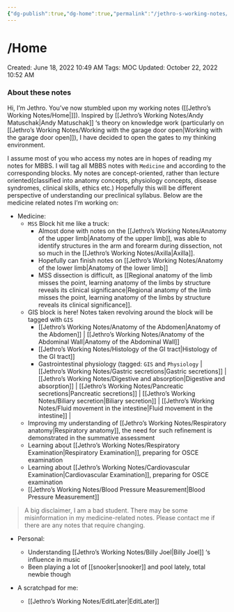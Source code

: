```yaml
---
{"dg-publish":true,"dg-home":true,"permalink":"/jethro-s-working-notes/home/","tags":"gardenEntry","dgPassFrontmatter":true}
---
```



# /Home

Created: June 18, 2022 10:49 AM
Tags: MOC
Updated: October 22, 2022 10:52 AM

### About these notes

Hi, I’m Jethro. You’ve now stumbled upon my working notes ([[Jethro’s Working Notes/Home\|]]). Inspired by [[Jethro’s Working Notes/Andy Matuschak\|Andy Matuschak]] ‘s theory on knowledge work (particularly on [[Jethro’s Working Notes/Working with the garage door open\|Working with the garage door open]]), I have decided to open the gates to my thinking environment.

I assume most of you who access my notes are in hopes of reading my notes for MBBS. I will tag all MBBS notes with `Medicine` and according to the corresponding blocks. My notes are concept-oriented, rather than lecture oriented(classified into anatomy concepts, physiology concepts, disease syndromes, clinical skills, ethics etc.) Hopefully this will be different perspective of understanding our preclinical syllabus. Below are the medicine related notes I’m working on:

- Medicine:
    - `MSS` Block hit me like a truck:
        - Almost done with notes on the [[Jethro’s Working Notes/Anatomy of the upper limb\|Anatomy of the upper limb]], was able to identify structures in the arm and forearm during dissection, not so much in the [[Jethro’s Working Notes/Axilla\|Axilla]].
        - Hopefully can finish notes on [[Jethro’s Working Notes/Anatomy of the lower limb\|Anatomy of the lower limb]]
        - MSS dissection is difficult, as [[Regional anatomy of the limb misses the point, learning anatomy of the limbs by structure reveals its clinical significance\|Regional anatomy of the limb misses the point, learning anatomy of the limbs by structure reveals its clinical significance]].
    - GIS block is here! Notes taken revolving around the block will be tagged with `GIS`
        - [[Jethro’s Working Notes/Anatomy of the Abdomen\|Anatomy of the Abdomen]] | [[Jethro’s Working Notes/Anatomy of the Abdominal Wall\|Anatomy of the Abdominal Wall]]
        - [[Jethro’s Working Notes/Histology of the GI tract\|Histology of the GI tract]]
        - Gastrointestinal physiology (tagged: `GIS` and `Physiology` | [[Jethro’s Working Notes/Gastric secretions\|Gastric secretions]] | [[Jethro’s Working Notes/Digestive and absorption\|Digestive and absorption]] | [[Jethro’s Working Notes/Pancreatic secretions\|Pancreatic secretions]] | [[Jethro’s Working Notes/Biliary secretion\|Biliary secretion]] | [[Jethro’s Working Notes/Fluid movement in the intestine\|Fluid movement in the intestine]] |
    - Improving my understanding of [[Jethro’s Working Notes/Respiratory anatomy\|Respiratory anatomy]], the need for such refinement is demonstrated in the summative assessment
    - Learning about [[Jethro’s Working Notes/Respiratory Examination\|Respiratory Examination]], preparing for OSCE examination
    - Learning about [[Jethro’s Working Notes/Cardiovascular Examination\|Cardiovascular Examination]], preparing for OSCE examination
    - [[Jethro’s Working Notes/Blood Pressure Measurement\|Blood Pressure Measurement]]

> A big disclaimer, I am a bad student. There may be some misinformation in my medicine-related notes. Please contact me if there are any notes that require changing.
> 
- Personal:
    - Understanding [[Jethro’s Working Notes/Billy Joel\|Billy Joel]] ‘s influence in music
    - Been playing a lot of [[snooker\|snooker]] and pool lately, total newbie though

- A scratchpad for me:
    - [[Jethro’s Working Notes/EditLater\|EditLater]]